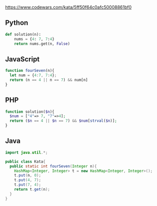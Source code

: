 https://www.codewars.com/kata/5ff50f64c0afc50008861bf0

## Python
```python
def solution(n):
    nums = {4: 7, 7:4}
    return nums.get(n, False)
```

## JavaScript
```js
function fourSeven(n){
  let num = {4:7, 7:4};
  return (n == 4 || n == 7) && num[n]
}
```

## PHP
```php
function solution($n){
  $num = ["4"=> 7, "7"=>4];
  return ($n == 4 || $n == 7) && $num[strval($n)];
}
```

## Java
```java
import java.util.*;

public class Kata{
  public static int fourSeven(Integer n){
    HashMap<Integer, Integer> t = new HashMap<Integer, Integer>();
    t.put(n, 0);
    t.put(4, 7);
    t.put(7, 4);
    return t.get(n);
  }
}
```